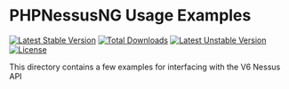 PHPNessusNG Usage Examples
==========================
[![Latest Stable Version](https://poser.pugx.org/leonjza/php-nessus-ng/v/stable.svg)](https://packagist.org/packages/leonjza/php-nessus-ng) [![Total Downloads](https://poser.pugx.org/leonjza/php-nessus-ng/downloads.svg)](https://packagist.org/packages/leonjza/php-nessus-ng) [![Latest Unstable Version](https://poser.pugx.org/leonjza/php-nessus-ng/v/unstable.svg)](https://packagist.org/packages/leonjza/php-nessus-ng) [![License](https://poser.pugx.org/leonjza/php-nessus-ng/license.svg)](https://packagist.org/packages/leonjza/php-nessus-ng)

This directory contains a few examples for interfacing with the V6 Nessus API